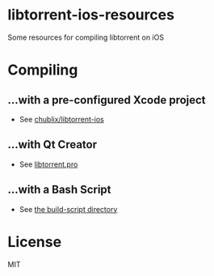 # libtorrent-ios-resources
Some resources for compiling libtorrent on iOS

# Compiling

## ...with a pre-configured Xcode project
- See [chublix/libtorrent-ios](https://github.com/chublix/libtorrent-ios)

## ...with Qt Creator
- See [libtorrent.pro](libtorrent.pro)

## ...with a Bash Script
- See [the build-script directory](build-script)

# License
MIT
